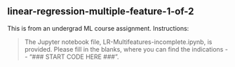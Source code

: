 ## linear-regression-multiple-feature-1-of-2

This is from an undergrad ML course assignment. Instructions:

> The Jupyter notebook file, LR-Multifeatures-incomplete.ipynb, is provided.
Please fill in the blanks, where you can find the indications -- “### START CODE HERE ###”. 
